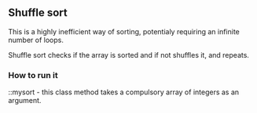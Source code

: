 ## Shuffle sort

This is a highly inefficient way of sorting, potentialy requiring an infinite number of loops.

Shuffle sort checks if the array is sorted and if not shuffles it, and repeats.

### How to run it

::mysort - this class method takes a compulsory array of integers as an argument.